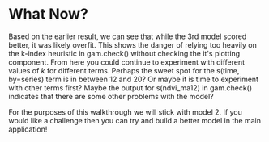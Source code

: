 # What Now?

Based on the earlier result, we can see that while the 3rd model scored better, it was likely overfit. This shows the danger of relying too heavily on the k-index heuristic in gam.check() without checking the it's plotting component. From here you could continue to experiment with different values of _k_ for different terms. Perhaps the sweet spot for the s(time, by=series) term is in between 12 and 20? Or maybe it is time to experiment with other terms first? Maybe the output for s(ndvi\_ma12) in gam.check() indicates that there are some other problems with the model? 

For the purposes of this walkthrough we will stick with model 2. If you would like a challenge then you can try and build a better model in the main application!
